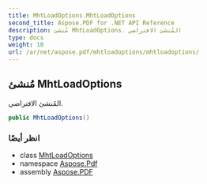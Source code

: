 ```yaml
---
title: MhtLoadOptions.MhtLoadOptions
second_title: Aspose.PDF for .NET API Reference
description: مُنشئ MhtLoadOptions. المُنشئ الافتراضي
type: docs
weight: 10
url: /ar/net/aspose.pdf/mhtloadoptions/mhtloadoptions/
---
```

## مُنشئ MhtLoadOptions

المُنشئ الافتراضي.

```csharp
public MhtLoadOptions()
```

### انظر أيضًا

* class [MhtLoadOptions](../)
* namespace [Aspose.Pdf](../../../aspose.pdf/)
* assembly [Aspose.PDF](../../../)